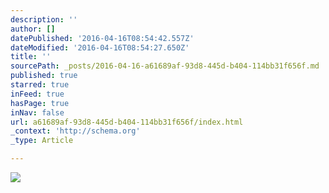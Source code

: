 ```yaml
---
description: ''
author: []
datePublished: '2016-04-16T08:54:42.557Z'
dateModified: '2016-04-16T08:54:27.650Z'
title: ''
sourcePath: _posts/2016-04-16-a61689af-93d8-445d-b404-114bb31f656f.md
published: true
starred: true
inFeed: true
hasPage: true
inNav: false
url: a61689af-93d8-445d-b404-114bb31f656f/index.html
_context: 'http://schema.org'
_type: Article

---
```

![](https://the-grid-user-content.s3-us-west-2.amazonaws.com/82a59a60-fc64-431e-90bd-bbf5b5e99350.png)